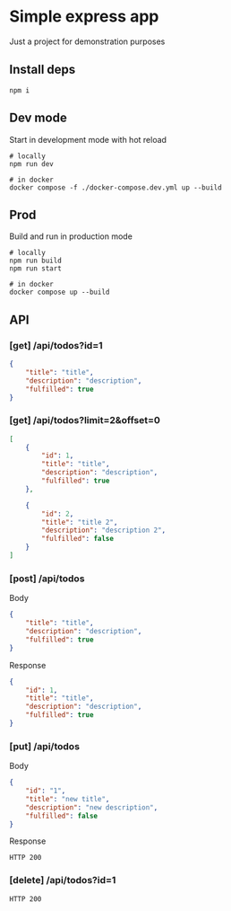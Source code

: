 # Simple express app
Just a project for demonstration purposes

## Install deps
```
npm i
```

## Dev mode
Start in development mode with hot reload
```
# locally
npm run dev

# in docker
docker compose -f ./docker-compose.dev.yml up --build
```

## Prod
Build and run in production mode
```
# locally
npm run build
npm run start

# in docker
docker compose up --build
```

## API
### [get] /api/todos?id=1
```json
{
    "title": "title",
    "description": "description",
    "fulfilled": true
}
```

### [get] /api/todos?limit=2&offset=0
```json
[
    {
        "id": 1,
        "title": "title",
        "description": "description",
        "fulfilled": true
    },

    {
        "id": 2,
        "title": "title 2",
        "description": "description 2",
        "fulfilled": false
    }
]
```

### [post] /api/todos
Body
```json
{
    "title": "title",
    "description": "description",
    "fulfilled": true
}
```

Response
```json
{
    "id": 1,
    "title": "title",
    "description": "description",
    "fulfilled": true
}
```

### [put] /api/todos
Body
```json
{
    "id": "1",
    "title": "new title",
    "description": "new description",
    "fulfilled": false
}
```
Response
```
HTTP 200
```

### [delete] /api/todos?id=1
```
HTTP 200
```